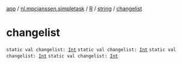[app](../../../index.md) / [nl.mpcjanssen.simpletask](../../index.md) / [R](../index.md) / [string](index.md) / [changelist](.)

# changelist

`static val changelist: `[`Int`](https://kotlinlang.org/api/latest/jvm/stdlib/kotlin/-int/index.html)
`static val changelist: `[`Int`](https://kotlinlang.org/api/latest/jvm/stdlib/kotlin/-int/index.html)
`static val changelist: `[`Int`](https://kotlinlang.org/api/latest/jvm/stdlib/kotlin/-int/index.html)
`static val changelist: `[`Int`](https://kotlinlang.org/api/latest/jvm/stdlib/kotlin/-int/index.html)
